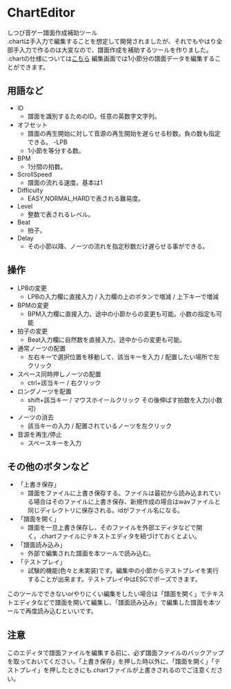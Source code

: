 # ChartEditor
しつび音ゲー譜面作成補助ツール  
.chartは手入力で編集することを想定して開発されましたが、それでもやはり全部手入力で作るのは大変なので、譜面作成を補助するツールを作りました。  
.chartの仕様については[こちら](./chart.md)
編集画面では1小節分の譜面データを編集することができます。

## 用語など
- ID
    - 譜面を識別するためのID。任意の英数字文字列。
- オフセット	
    - 譜面の再生開始に対して音源の再生開始を遅らせる秒数。負の数も指定できる。
-LPB		
    - 1小節を等分する数。
- BPM		
    - 1分間の拍数。
- ScrollSpeed	
    - 譜面の流れる速度。基本は1
- Difficulty	
    - EASY,NORMAL,HARDで表される難易度。
- Level		
    - 整数で表されるレベル。
- Beat		
    - 拍子。
- Delay		
    - その小節以降、ノーツの流れを指定秒数だけ遅らせる事ができる。

## 操作
- LPBの変更			
    - LPBの入力欄に直接入力 / 入力欄の上のボタンで増減 / 上下キーで増減
- BPMの変更			
    - BPM入力欄に直接入力。途中の小節からの変更も可能。小数の指定も可能
- 拍子の変更			
    - Beat入力欄に自然数を直接入力。途中からの変更も可能。
- 通常ノーツの配置		
    - 左右キーで選択位置を移動して、該当キーを入力 / 配置したい場所で左クリック
- スペース同時押しノーツの配置	
    - ctrl+該当キー / 右クリック
- ロングノーツを配置		
    - shift+該当キー / マウスホイールクリック その後伸ばす拍数を入力(小数可)
- ノーツの消去			
    - 該当キーの入力 / 配置されているノーツを左クリック
- 音源を再生/停止		
    - スペースキーを入力

## その他のボタンなど
- 「上書き保存」		
    - 譜面をファイルに上書き保存する。ファイルは最初から読み込まれている場合はそのファイルに上書き保存、新規作成の場合はwavファイルと同じディレクトリに保存される。idがファイル名になる。
- 「譜面を開く」		
    - 譜面を一旦上書き保存し、そのファイルを外部エディタなどで開く。.chartファイルにテキストエディタを紐づけておくとよい。
- 「譜面読み込み」	
    - 外部で編集された譜面を本ツールで読み込む。
- 「テストプレイ」		
    - 試験的機能(色々と未実装)です。編集中の小節からテストプレイを実行することが出来ます。テストプレイ中はESCでポーズできます。

このツールでできないorやりにくい編集をしたい場合は「譜面を開く」でテキストエディタなどで譜面を開いて編集し、「譜面読み込み」で編集した譜面を本ツールで再度読み込むといいです。

## 注意
このエディタで譜面ファイルを編集する前に、必ず譜面ファイルのバックアップを取っておいてください。「上書き保存」を押した時以外に、「譜面を開く」「テストプレイ」を押したときにも.chartファイルが上書きされるのでご注意ください。